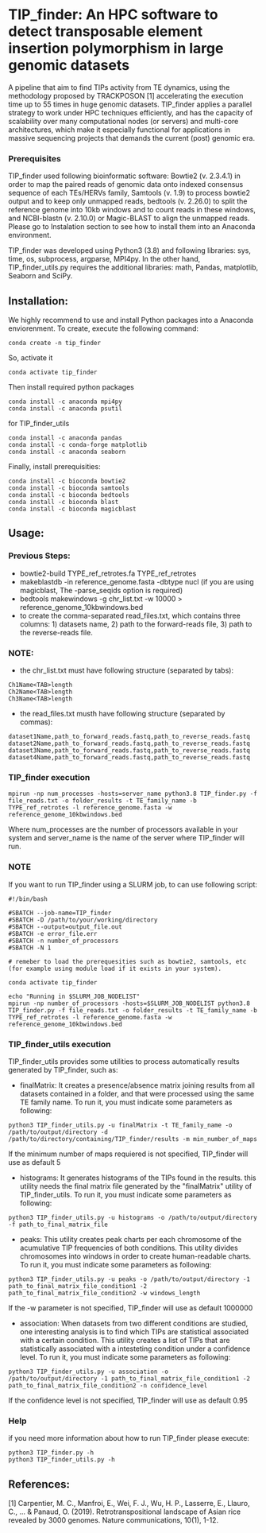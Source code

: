# TIP_finder: An HPC software to detect transposable element insertion polymorphism in large genomic datasets
A pipeline that aim to find TIPs activity from TE dynamics, using the methodology proposed by TRACKPOSON [1] accelerating the execution time up to 55 times in huge genomic datasets. TIP_finder applies a parallel strategy to work under HPC techniques efficiently, and has the capacity of scalability over many computational nodes (or servers) and multi-core architectures, which make it especially functional for applications in massive sequencing projects that demands the current (post) genomic era. 

### Prerequisites
TIP_finder used following bioinformatic software: Bowtie2 (v. 2.3.4.1) in order to map the paired reads of genomic data onto indexed consensus sequence of each TEs/HERVs family, Samtools (v. 1.9) to process bowtie2 output and to keep only unmapped reads, bedtools (v. 2.26.0) to split the reference genome into 10kb windows and to count reads in these windows, and NCBI-blastn (v. 2.10.0) or Magic-BLAST to align the unmapped reads. Please go to Instalation section to see how to install them into an Anaconda environment.

TIP_finder was developed using Python3 (3.8) and following libraries: sys, time, os, subprocess, argparse, MPI4py. In the other hand, TIP_finder_utils.py requires the additional libraries: math, Pandas, matplotlib, Seaborn and SciPy.

## Installation:
We highly recommend to use and install Python packages into a Anaconda enviorenment. To create, execute the following command:
```
conda create -n tip_finder
```
So, activate it
```
conda activate tip_finder
```
Then install required python packages
```
conda install -c anaconda mpi4py
conda install -c anaconda psutil
```
for TIP_finder_utils
```
conda install -c anaconda pandas 
conda install -c conda-forge matplotlib
conda install -c anaconda seaborn
```
Finally, install prerequisities:
```
conda install -c bioconda bowtie2
conda install -c bioconda samtools
conda install -c bioconda bedtools
conda install -c bioconda blast
conda install -c bioconda magicblast
```
## Usage:

### Previous Steps:
- bowtie2-build TYPE_ref_retrotes.fa TYPE_ref_retrotes
- makeblastdb -in reference_genome.fasta -dbtype nucl (if you are using magicblast, The -parse_seqids option is required)
- bedtools makewindows -g chr_list.txt -w 10000 > reference_genome_10kbwindows.bed
- to create the comma-separated read_files.txt, which contains three columns: 1) datasets name, 2) path to the forward-reads file, 3) path to the reverse-reads file. 

### NOTE: 

- the chr_list.txt must have following structure (separated by tabs):
```
Ch1Name<TAB>length
Ch2Name<TAB>length
Ch3Name<TAB>length  
```
- the read_files.txt musth have following structure (separated by commas):
```
dataset1Name,path_to_forward_reads.fastq,path_to_reverse_reads.fastq
dataset2Name,path_to_forward_reads.fastq,path_to_reverse_reads.fastq
dataset3Name,path_to_forward_reads.fastq,path_to_reverse_reads.fastq
dataset4Name,path_to_forward_reads.fastq,path_to_reverse_reads.fastq
```
### TIP_finder execution
```
mpirun -np num_processes -hosts=server_name python3.8 TIP_finder.py -f file_reads.txt -o folder_results -t TE_family_name -b TYPE_ref_retrotes -l reference_genome.fasta -w reference_genome_10kbwindows.bed
```
Where num_processes are the number of processors available in your system and server_name is the name of the server where TIP_finder will run.

### NOTE
If you want to run TIP_finder using a SLURM job, to can use following script:
```
#!/bin/bash

#SBATCH --job-name=TIP_finder
#SBATCH -D /path/to/your/working/directory
#SBATCH --output=output_file.out
#SBATCH -e error_file.err
#SBATCH -n number_of_processors
#SBATCH -N 1

# remeber to load the prerequesities such as bowtie2, samtools, etc (for example using module load if it exists in your system).

conda activate tip_finder

echo "Running in $SLURM_JOB_NODELIST"
mpirun -np number_of_processors -hosts=$SLURM_JOB_NODELIST python3.8 TIP_finder.py -f file_reads.txt -o folder_results -t TE_family_name -b TYPE_ref_retrotes -l reference_genome.fasta -w reference_genome_10kbwindows.bed
```
### TIP_finder_utils execution
TIP_finder_utils provides some utilities to process automatically results generated by TIP_finder, such as:
- finalMatrix: It creates a presence/absence matrix joining results from all datasets contained in a folder, and that were processed using the same TE family name. 
To run it, you must indicate some parameters as following:
```
python3 TIP_finder_utils.py -u finalMatrix -t TE_family_name -o /path/to/output/directory -d /path/to/directory/containing/TIP_finder/results -m min_number_of_maps
```
If the minimum number of maps requiered is not specified, TIP_finder will use as default 5
- histograms: It generates histograms of the TIPs found in the results. this utility needs the final matrix file generated by the "finalMatrix" utility of TIP_finder_utils. 
To run it, you must indicate some parameters as following:
```
python3 TIP_finder_utils.py -u histograms -o /path/to/output/directory -f path_to_final_matrix_file
```
- peaks: This utility creates peak charts per each chromosome of the acumulative TIP frequencies of both conditions. This utility divides chromosomes into windows in order to create human-readable charts. 
To run it, you must indicate some parameters as following:
```
python3 TIP_finder_utils.py -u peaks -o /path/to/output/directory -1 path_to_final_matrix_file_condition1 -2 path_to_final_matrix_file_condition2 -w windows_length
```
If the -w parameter is not specified, TIP_finder will use as default 1000000
- association: When datasets from two different conditions are studied, one interesting analysis is to find which TIPs are statistical associated with a certain condition. This utility creates a list of TIPs that are statistically associated with a intesteting condition under a confidence level.
To run it, you must indicate some parameters as following:
```
python3 TIP_finder_utils.py -u association -o /path/to/output/directory -1 path_to_final_matrix_file_condition1 -2 path_to_final_matrix_file_condition2 -n confidence_level
```
If the confidence level is not specified, TIP_finder will use as default 0.95
### Help
if you need more information about how to run TIP_finder please execute:
```
python3 TIP_finder.py -h
python3 TIP_finder_utils.py -h
```

## References:

[1] Carpentier, M. C., Manfroi, E., Wei, F. J., Wu, H. P., Lasserre, E., Llauro, C., ... & Panaud, O. (2019). Retrotranspositional landscape of Asian rice revealed by 3000 genomes. Nature communications, 10(1), 1-12.

